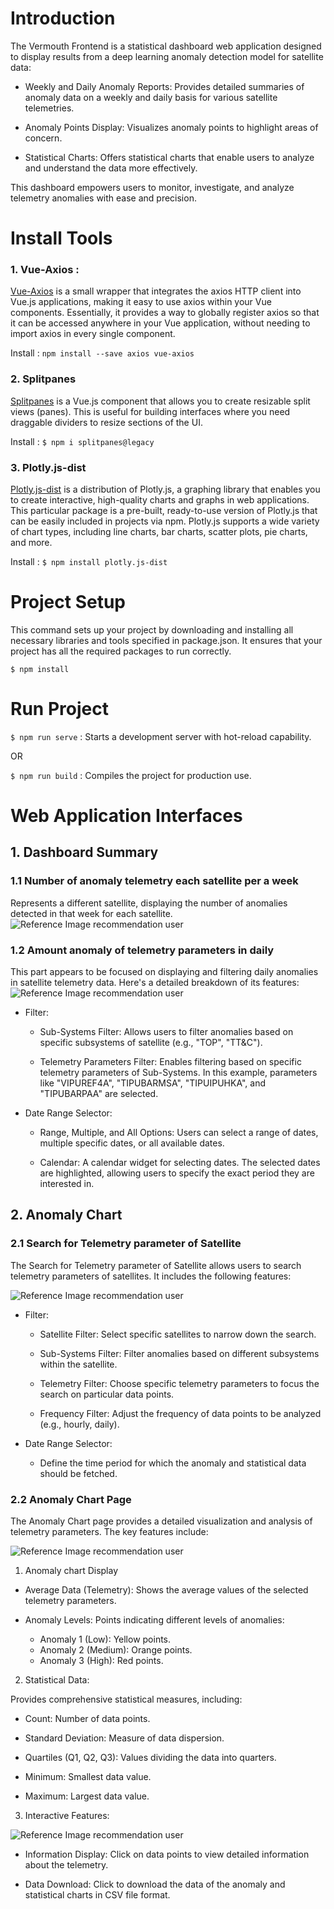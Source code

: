 # Introduction

The Vermouth Frontend is a statistical dashboard web application designed to display results from a deep learning anomaly detection model for satellite data:

- Weekly and Daily Anomaly Reports: Provides detailed summaries of anomaly data on a weekly and daily basis for various satellite telemetries.

- Anomaly Points Display: Visualizes anomaly points to highlight areas of concern.

- Statistical Charts: Offers statistical charts that enable users to analyze and understand the data more effectively.

This dashboard empowers users to monitor, investigate, and analyze telemetry anomalies with ease and precision.

# Install Tools
### 1. Vue-Axios :
[Vue-Axios](https://www.npmjs.com/package/vue-axios) is a small wrapper that integrates the axios HTTP client into Vue.js applications, making it easy to use axios within your Vue components. Essentially, it provides a way to globally register axios so that it can be accessed anywhere in your Vue application, without needing to import axios in every single component.

Install : `npm install --save axios vue-axios`

### 2. Splitpanes

[Splitpanes](https://madewithvuejs.com/splitpanes) is a Vue.js component that allows you to create resizable split views (panes). This is useful for building interfaces where you need draggable dividers to resize sections of the UI.

Install : `$ npm i splitpanes@legacy`

### 3. Plotly.js-dist

[Plotly.js-dist](https://www.npmjs.com/package/plotly.js-dist) is a distribution of Plotly.js, a graphing library that enables you to create interactive, high-quality charts and graphs in web applications. This particular package is a pre-built, ready-to-use version of Plotly.js that can be easily included in projects via npm. Plotly.js supports a wide variety of chart types, including line charts, bar charts, scatter plots, pie charts, and more.

Install : `$ npm install plotly.js-dist`


# Project Setup
This command sets up your project by downloading and installing all necessary libraries and tools specified in package.json. It ensures that your project has all the required packages to run correctly.

`$ npm install`

# Run Project
`$ npm run serve` : Starts a development server with hot-reload capability. 

OR

`$ npm run build` : Compiles the project for production use.


# Web Application Interfaces

## 1. Dashboard Summary 

### 1.1 Number of anomaly telemetry each satellite per a week

Represents a different satellite, displaying the number of anomalies detected in that week for each satellite.
![Reference Image recommendation user](/img/db_weekly.png)


### 1.2 Amount anomaly of telemetry parameters in daily

This part appears to be focused on displaying and filtering daily anomalies in satellite telemetry data. Here's a detailed breakdown of its features:
![Reference Image recommendation user](/img/db_daily.png)

- Filter:

    - Sub-Systems Filter: Allows users to filter anomalies based on specific subsystems of satellite (e.g., "TOP", "TT&C").

    - Telemetry Parameters Filter: Enables filtering based on specific telemetry parameters of Sub-Systems. In this example, parameters like "VIPUREF4A", "TIPUBARMSA", "TIPUIPUHKA", and "TIPUBARPAA" are selected.

- Date Range Selector:
    - Range, Multiple, and All Options: Users can select a range of dates, multiple specific dates, or all available dates.

    - Calendar: A calendar widget for selecting dates. The selected dates are highlighted, allowing users to specify the exact period they are interested in.


## 2.  Anomaly Chart

### 2.1 Search for Telemetry parameter of Satellite

The Search for Telemetry parameter of Satellite allows users to search telemetry parameters of satellites. It includes the following features:

![Reference Image recommendation user](/img/ch_filter.png)

- Filter:

    - Satellite Filter: Select specific satellites to narrow down the search.

    - Sub-Systems Filter: Filter anomalies based on different subsystems within the satellite.

    - Telemetry Filter: Choose specific telemetry parameters to focus the search on particular data points.

    - Frequency Filter: Adjust the frequency of data points to be analyzed (e.g., hourly, daily).

- Date Range Selector: 

    - Define the time period for which the anomaly and statistical data should be fetched.


### 2.2 Anomaly Chart Page

The Anomaly Chart page provides a detailed visualization and analysis of telemetry parameters. The key features include:

![Reference Image recommendation user](/img/ch_statistic.png)

1. Anomaly chart Display

- Average Data (Telemetry): Shows the average values of the selected telemetry parameters.

- Anomaly Levels: Points indicating different levels of anomalies:
    - Anomaly 1 (Low): Yellow points.
    - Anomaly 2 (Medium): Orange points.
    - Anomaly 3 (High): Red points. 

2. Statistical Data:

Provides comprehensive statistical measures, including:
- Count: Number of data points.

- Standard Deviation: Measure of data dispersion.
- Quartiles (Q1, Q2, Q3): Values dividing the data into quarters.
- Minimum: Smallest data value.
- Maximum: Largest data value.

3. Interactive Features:

![Reference Image recommendation user](/img/ch_detail.png)

- Information Display: Click on data points to view detailed information about the telemetry.

- Data Download: Click to download the data of the anomaly and statistical charts in CSV file format.


